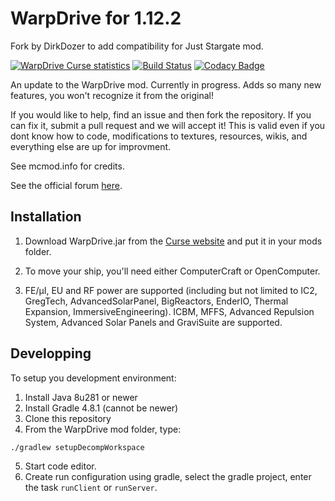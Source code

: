 # WarpDrive for 1.12.2
Fork by DirkDozer to add compatibility for Just Stargate mod.

[![WarpDrive Curse statistics](http://cf.way2muchnoise.eu/warpdrive.svg)](http://minecraft.curseforge.com/projects/warpdrive)
[![Build Status](https://travis-ci.org/LemADEC/WarpDrive.svg?branch=MC1.7)](https://travis-ci.org/LemADEC/WarpDrive)
[![Codacy Badge](https://api.codacy.com/project/badge/Grade/cd8be2ef5d3b4874b2c05aedf1faba7b)](https://www.codacy.com/manual/LemADEC/WarpDrive?utm_source=github.com&amp;utm_medium=referral&amp;utm_content=LemADEC/WarpDrive&amp;utm_campaign=Badge_Grade)

An update to the WarpDrive mod. Currently in progress.
Adds so many new features, you won't recognize it from the original!

If you would like to help, find an issue and then fork the repository. If you can fix it, submit a pull request and we will accept it! This is valid even if you dont know how to code, modifications to textures, resources, wikis, and everything else are up for improvment.

See mcmod.info for credits.

See the official forum [here](https://www.minecraftforum.net/forums/mapping-and-modding-java-edition/minecraft-mods/2510855).

## Installation

1.  Download WarpDrive.jar from the [Curse website](http://minecraft.curseforge.com/projects/warpdrive) and put it in your mods folder.

2.  To move your ship, you'll need either ComputerCraft or OpenComputer.

3.  FE/µI, EU and RF power are supported (including but not limited to IC2, GregTech, AdvancedSolarPanel, BigReactors, EnderIO, Thermal Expansion, ImmersiveEngineering).
    ICBM, MFFS, Advanced Repulsion System, Advanced Solar Panels and GraviSuite are supported.

## Developping

To setup you development environment:
1. Install Java 8u281 or newer
2. Install Gradle 4.8.1 (cannot be newer)
3. Clone this repository
4.  From the WarpDrive mod folder, type:
```
./gradlew setupDecompWorkspace
```
5.  Start code editor.
6.  Create run configuration using gradle, select the gradle project, enter the task `runClient` or `runServer`.
